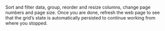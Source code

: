 Sort and filter data, group, reorder and resize columns, change page numbers and page size. Once you are done, refresh the web page to&nbsp;see that the grid&rsquo;s state is&nbsp;automatically persisted to&nbsp;continue working from where you stopped.